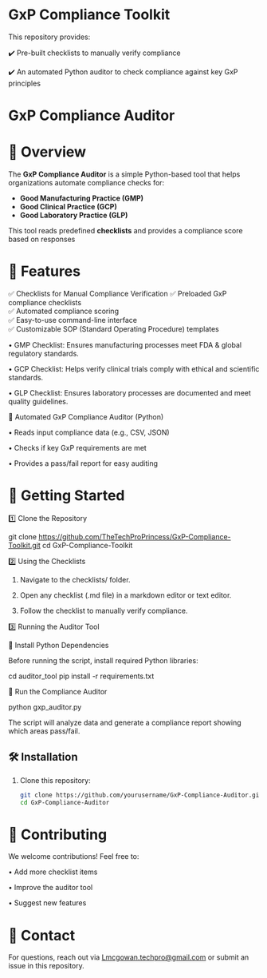 # GxP Compliance Toolkit

This repository provides:

✔️ Pre-built checklists to manually verify compliance

✔️ An automated Python auditor to check compliance against key GxP principles

# GxP Compliance Auditor  

# 📌 Overview  
The **GxP Compliance Auditor** is a simple Python-based tool that helps organizations automate compliance checks for:  
- **Good Manufacturing Practice (GMP)**  
- **Good Clinical Practice (GCP)**  
- **Good Laboratory Practice (GLP)**  

This tool reads predefined **checklists** and provides a compliance score based on responses

# 📌 Features

✅ Checklists for Manual Compliance Verification
✅ Preloaded GxP compliance checklists  
✅ Automated compliance scoring  
✅ Easy-to-use command-line interface  
✅ Customizable SOP (Standard Operating Procedure) templates  
	
 •	GMP Checklist: Ensures manufacturing processes meet FDA & global regulatory standards.
	
 •	GCP Checklist: Helps verify clinical trials comply with ethical and scientific standards.
	
 •	GLP Checklist: Ensures laboratory processes are documented and meet quality guidelines.

🤖 Automated GxP Compliance Auditor (Python)
	
 •	Reads input compliance data (e.g., CSV, JSON)
	
 •	Checks if key GxP requirements are met
	
 •	Provides a pass/fail report for easy auditing

# 🚀 Getting Started

1️⃣ Clone the Repository

git clone https://github.com/TheTechProPrincess/GxP-Compliance-Toolkit.git
cd GxP-Compliance-Toolkit

2️⃣ Using the Checklists
1.	Navigate to the checklists/ folder.
 
2.	Open any checklist (.md file) in a markdown editor or text editor.
   
3.	Follow the checklist to manually verify compliance.

3️⃣ Running the Auditor Tool

🔹 Install Python Dependencies

Before running the script, install required Python libraries:

cd auditor_tool
pip install -r requirements.txt

🔹 Run the Compliance Auditor

python gxp_auditor.py

The script will analyze data and generate a compliance report showing which areas pass/fail.

## 🛠 Installation  
1. Clone this repository:  
   ```sh
   git clone https://github.com/yourusername/GxP-Compliance-Auditor.git
   cd GxP-Compliance-Auditor
   
# 📜 Contributing

We welcome contributions! 
Feel free to:	

•	Add more checklist items

•	Improve the auditor tool

•	Suggest new features

# 📧 Contact

For questions, reach out via Lmcgowan.techpro@gmail.com or submit an issue in this repository.
